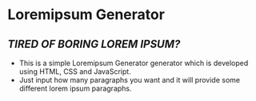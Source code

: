 # Loremipsum Generator
## _TIRED OF BORING LOREM IPSUM?_

- This is a simple Loremipsum Generator generator which is developed using HTML, CSS and JavaScript.
- Just input how many paragraphs you want and it will provide some different lorem ipsum paragraphs.
